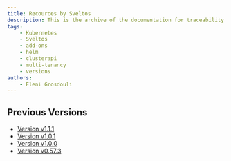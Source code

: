 ```yaml
---
title: Recources by Sveltos
description: This is the archive of the documentation for traceability
tags:
    - Kubernetes
    - Sveltos
    - add-ons
    - helm
    - clusterapi
    - multi-tenancy
    - versions
authors:
    - Eleni Grosdouli
---
```


## Previous Versions

- [Version v1.1.1](https://projectsveltos.github.io/sveltos/v1.1.1/)
- [Version v1.0.1](https://projectsveltos.github.io/sveltos/v1.0.1/)
- [Version v1.0.0](https://projectsveltos.github.io/sveltos/v1.0.0/)
- [Version v0.57.3](https://projectsveltos.github.io/sveltos/v0.57.3/)
